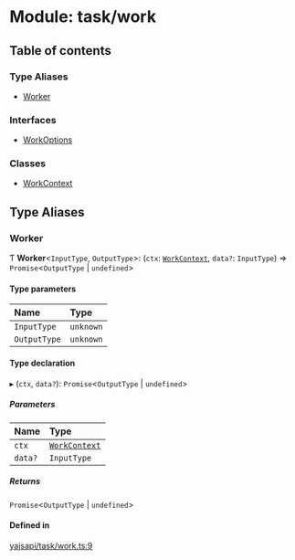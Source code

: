 # Module: task/work

## Table of contents

### Type Aliases

- [Worker](task_work.md#worker)

### Interfaces

- [WorkOptions](../interfaces/task_work.WorkOptions.md)

### Classes

- [WorkContext](../classes/task_work.WorkContext.md)

## Type Aliases

### Worker

Ƭ **Worker**<`InputType`, `OutputType`\>: (`ctx`: [`WorkContext`](../classes/task_work.WorkContext.md), `data?`: `InputType`) => `Promise`<`OutputType` \| `undefined`\>

#### Type parameters

| Name | Type |
| :------ | :------ |
| `InputType` | `unknown` |
| `OutputType` | `unknown` |

#### Type declaration

▸ (`ctx`, `data?`): `Promise`<`OutputType` \| `undefined`\>

##### Parameters

| Name | Type |
| :------ | :------ |
| `ctx` | [`WorkContext`](../classes/task_work.WorkContext.md) |
| `data?` | `InputType` |

##### Returns

`Promise`<`OutputType` \| `undefined`\>

#### Defined in

[yajsapi/task/work.ts:9](https://github.com/golemfactory/yajsapi/blob/5793bb7/yajsapi/task/work.ts#L9)
